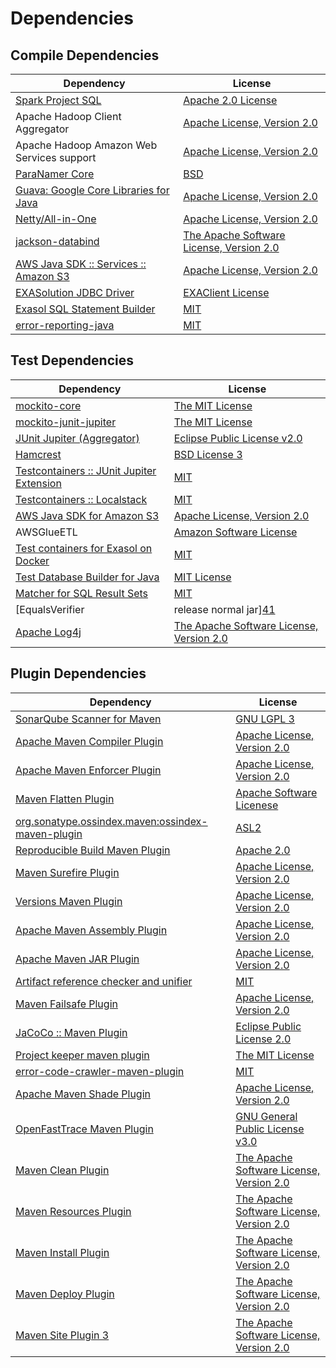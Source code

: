 <!-- @formatter:off -->
# Dependencies

## Compile Dependencies

| Dependency                                  | License                                       |
| ------------------------------------------- | --------------------------------------------- |
| [Spark Project SQL][0]                      | [Apache 2.0 License][1]                       |
| Apache Hadoop Client Aggregator             | [Apache License, Version 2.0][2]              |
| Apache Hadoop Amazon Web Services support   | [Apache License, Version 2.0][2]              |
| [ParaNamer Core][4]                         | [BSD][5]                                      |
| [Guava: Google Core Libraries for Java][6]  | [Apache License, Version 2.0][7]              |
| [Netty/All-in-One][8]                       | [Apache License, Version 2.0][9]              |
| [jackson-databind][10]                      | [The Apache Software License, Version 2.0][7] |
| [AWS Java SDK :: Services :: Amazon S3][12] | [Apache License, Version 2.0][13]             |
| [EXASolution JDBC Driver][14]               | [EXAClient License][15]                       |
| [Exasol SQL Statement Builder][16]          | [MIT][17]                                     |
| [error-reporting-java][18]                  | [MIT][17]                                     |

## Test Dependencies

| Dependency                                      | License                                       |
| ----------------------------------------------- | --------------------------------------------- |
| [mockito-core][20]                              | [The MIT License][21]                         |
| [mockito-junit-jupiter][20]                     | [The MIT License][21]                         |
| [JUnit Jupiter (Aggregator)][24]                | [Eclipse Public License v2.0][25]             |
| [Hamcrest][26]                                  | [BSD License 3][27]                           |
| [Testcontainers :: JUnit Jupiter Extension][28] | [MIT][29]                                     |
| [Testcontainers :: Localstack][28]              | [MIT][29]                                     |
| [AWS Java SDK for Amazon S3][12]                | [Apache License, Version 2.0][13]             |
| AWSGlueETL                                      | [Amazon Software License][34]                 |
| [Test containers for Exasol on Docker][35]      | [MIT][17]                                     |
| [Test Database Builder for Java][37]            | [MIT License][38]                             |
| [Matcher for SQL Result Sets][39]               | [MIT][17]                                     |
| [EqualsVerifier | release normal jar][41]       | [Apache License, Version 2.0][2]              |
| [Apache Log4j][43]                              | [The Apache Software License, Version 2.0][7] |

## Plugin Dependencies

| Dependency                                              | License                                       |
| ------------------------------------------------------- | --------------------------------------------- |
| [SonarQube Scanner for Maven][45]                       | [GNU LGPL 3][46]                              |
| [Apache Maven Compiler Plugin][47]                      | [Apache License, Version 2.0][2]              |
| [Apache Maven Enforcer Plugin][49]                      | [Apache License, Version 2.0][2]              |
| [Maven Flatten Plugin][51]                              | [Apache Software Licenese][7]                 |
| [org.sonatype.ossindex.maven:ossindex-maven-plugin][53] | [ASL2][7]                                     |
| [Reproducible Build Maven Plugin][55]                   | [Apache 2.0][7]                               |
| [Maven Surefire Plugin][57]                             | [Apache License, Version 2.0][2]              |
| [Versions Maven Plugin][59]                             | [Apache License, Version 2.0][2]              |
| [Apache Maven Assembly Plugin][61]                      | [Apache License, Version 2.0][2]              |
| [Apache Maven JAR Plugin][63]                           | [Apache License, Version 2.0][2]              |
| [Artifact reference checker and unifier][65]            | [MIT][17]                                     |
| [Maven Failsafe Plugin][67]                             | [Apache License, Version 2.0][2]              |
| [JaCoCo :: Maven Plugin][69]                            | [Eclipse Public License 2.0][70]              |
| [Project keeper maven plugin][71]                       | [The MIT License][72]                         |
| [error-code-crawler-maven-plugin][73]                   | [MIT][17]                                     |
| [Apache Maven Shade Plugin][75]                         | [Apache License, Version 2.0][2]              |
| [OpenFastTrace Maven Plugin][77]                        | [GNU General Public License v3.0][78]         |
| [Maven Clean Plugin][79]                                | [The Apache Software License, Version 2.0][7] |
| [Maven Resources Plugin][81]                            | [The Apache Software License, Version 2.0][7] |
| [Maven Install Plugin][83]                              | [The Apache Software License, Version 2.0][7] |
| [Maven Deploy Plugin][85]                               | [The Apache Software License, Version 2.0][7] |
| [Maven Site Plugin 3][87]                               | [The Apache Software License, Version 2.0][7] |

[18]: https://github.com/exasol/error-reporting-java
[7]: http://www.apache.org/licenses/LICENSE-2.0.txt
[57]: https://maven.apache.org/surefire/maven-surefire-plugin/
[79]: http://maven.apache.org/plugins/maven-clean-plugin/
[34]: http://aws.amazon.com/asl/
[12]: https://aws.amazon.com/sdkforjava
[15]: https://docs.exasol.com/connect_exasol/drivers/jdbc.htm
[17]: https://opensource.org/licenses/MIT
[20]: https://github.com/mockito/mockito
[59]: http://www.mojohaus.org/versions-maven-plugin/
[71]: https://github.com/exasol/project-keeper/
[75]: https://maven.apache.org/plugins/maven-shade-plugin/
[27]: http://opensource.org/licenses/BSD-3-Clause
[47]: https://maven.apache.org/plugins/maven-compiler-plugin/
[38]: https://github.com/exasol/test-db-builder-java/blob/main/LICENSE
[77]: https://github.com/itsallcode/openfasttrace-maven-plugin
[70]: https://www.eclipse.org/legal/epl-2.0/
[10]: http://github.com/FasterXML/jackson
[46]: http://www.gnu.org/licenses/lgpl.txt
[5]: LICENSE
[9]: https://www.apache.org/licenses/LICENSE-2.0
[69]: https://www.jacoco.org/jacoco/trunk/doc/maven.html
[13]: https://aws.amazon.com/apache2.0
[21]: https://github.com/mockito/mockito/blob/main/LICENSE
[39]: https://github.com/exasol/hamcrest-resultset-matcher
[55]: http://zlika.github.io/reproducible-build-maven-plugin
[45]: http://sonarsource.github.io/sonar-scanner-maven/
[24]: https://junit.org/junit5/
[43]: http://logging.apache.org/log4j/1.2/
[26]: http://hamcrest.org/JavaHamcrest/
[81]: http://maven.apache.org/plugins/maven-resources-plugin/
[65]: https://github.com/exasol/artifact-reference-checker-maven-plugin
[63]: https://maven.apache.org/plugins/maven-jar-plugin/
[37]: https://github.com/exasol/test-db-builder-java/
[6]: https://github.com/google/guava
[1]: http://www.apache.org/licenses/LICENSE-2.0.html
[8]: https://netty.io
[67]: https://maven.apache.org/surefire/maven-failsafe-plugin/
[16]: https://github.com/exasol/sql-statement-builder
[4]: https://github.com/paul-hammant/paranamer
[29]: http://opensource.org/licenses/MIT
[35]: https://github.com/exasol/exasol-testcontainers
[72]: https://github.com/exasol/project-keeper/blob/main/LICENSE
[78]: https://www.gnu.org/licenses/gpl-3.0.html
[2]: https://www.apache.org/licenses/LICENSE-2.0.txt
[41]: https://www.jqno.nl/equalsverifier
[49]: https://maven.apache.org/enforcer/maven-enforcer-plugin/
[14]: http://www.exasol.com
[25]: https://www.eclipse.org/legal/epl-v20.html
[51]: https://www.mojohaus.org/flatten-maven-plugin
[83]: http://maven.apache.org/plugins/maven-install-plugin/
[53]: https://sonatype.github.io/ossindex-maven/maven-plugin/
[28]: https://testcontainers.org
[0]: http://spark.apache.org/
[85]: http://maven.apache.org/plugins/maven-deploy-plugin/
[87]: http://maven.apache.org/plugins/maven-site-plugin/
[73]: https://github.com/exasol/error-code-crawler-maven-plugin
[61]: https://maven.apache.org/plugins/maven-assembly-plugin/
